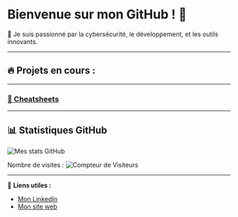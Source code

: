 
# Bienvenue sur mon GitHub ! 👋

🌟 Je suis passionné par la cybersécurité, le développement, et les outils innovants.

---

## 🔥 Projets en cours :


---

### [📜 Cheatsheets](https://github.com/sam69100/Cheatsheets) 


---

## 📊 Statistiques GitHub
![Mes stats GitHub](https://github-readme-stats.vercel.app/api?username=sam69100&show_icons=true&theme=radical)



Nombre de visites : ![Compteur de Visiteurs](https://profile-counter.glitch.me/sam69100/count.svg)


---

🔗 **Liens utiles :**
- [Mon LinkedIn](https://)
- [Mon site web](https://)


